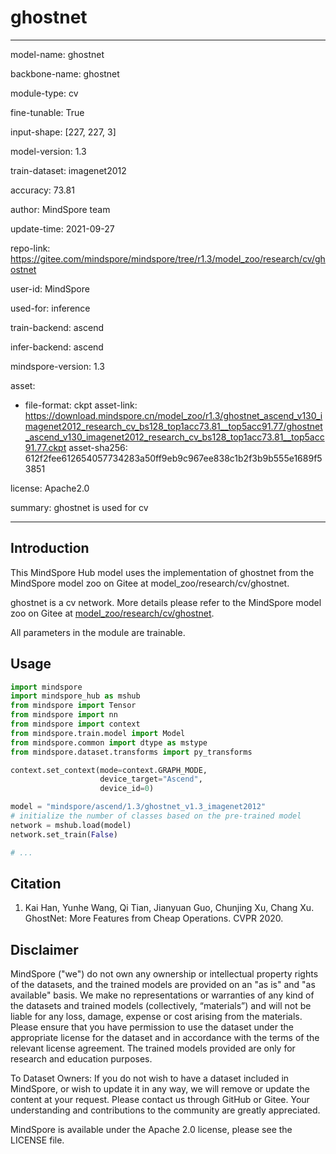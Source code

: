 # ghostnet

---

model-name: ghostnet

backbone-name: ghostnet

module-type: cv

fine-tunable: True

input-shape: [227, 227, 3]

model-version: 1.3

train-dataset: imagenet2012

accuracy: 73.81

author: MindSpore team

update-time: 2021-09-27

repo-link: <https://gitee.com/mindspore/mindspore/tree/r1.3/model_zoo/research/cv/ghostnet>

user-id: MindSpore

used-for: inference

train-backend: ascend

infer-backend: ascend

mindspore-version: 1.3

asset:

-
    file-format: ckpt
    asset-link: <https://download.mindspore.cn/model_zoo/r1.3/ghostnet_ascend_v130_imagenet2012_research_cv_bs128_top1acc73.81__top5acc91.77/ghostnet_ascend_v130_imagenet2012_research_cv_bs128_top1acc73.81__top5acc91.77.ckpt>
    asset-sha256: 612f2fee612654057734283a50ff9eb9c967ee838c1b2f3b9b555e1689f53851

license: Apache2.0

summary: ghostnet is used for cv

---

## Introduction

This MindSpore Hub model uses the implementation of ghostnet from the MindSpore model zoo on Gitee at model_zoo/research/cv/ghostnet.

ghostnet is a cv network. More details please refer to the MindSpore model zoo on Gitee at [model_zoo/research/cv/ghostnet](https://gitee.com/mindspore/mindspore/blob/r1.3/model_zoo/research/cv/ghostnet/README_CN.md).

All parameters in the module are trainable.

## Usage

```python
import mindspore
import mindspore_hub as mshub
from mindspore import Tensor
from mindspore import nn
from mindspore import context
from mindspore.train.model import Model
from mindspore.common import dtype as mstype
from mindspore.dataset.transforms import py_transforms

context.set_context(mode=context.GRAPH_MODE,
                    device_target="Ascend",
                    device_id=0)

model = "mindspore/ascend/1.3/ghostnet_v1.3_imagenet2012"
# initialize the number of classes based on the pre-trained model
network = mshub.load(model)
network.set_train(False)

# ...
```

## Citation

1. Kai Han, Yunhe Wang, Qi Tian, Jianyuan Guo, Chunjing Xu, Chang Xu. GhostNet: More Features from Cheap Operations. CVPR 2020.

## Disclaimer

MindSpore ("we") do not own any ownership or intellectual property rights of the datasets, and the trained models are provided on an "as is" and "as available" basis. We make no representations or warranties of any kind of the datasets and trained models (collectively, “materials”) and will not be liable for any loss, damage, expense or cost arising from the materials. Please ensure that you have permission to use the dataset under the appropriate license for the dataset and in accordance with the terms of the relevant license agreement. The trained models provided are only for research and education purposes.

To Dataset Owners: If you do not wish to have a dataset included in MindSpore, or wish to update it in any way, we will remove or update the content at your request. Please contact us through GitHub or Gitee. Your understanding and contributions to the community are greatly appreciated.

MindSpore is available under the Apache 2.0 license, please see the LICENSE file.